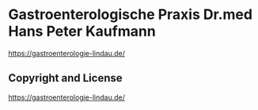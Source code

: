 # Gastroenterologische Praxis Dr.med Hans Peter Kaufmann

https://gastroenterologie-lindau.de/

## Copyright and License

https://gastroenterologie-lindau.de/